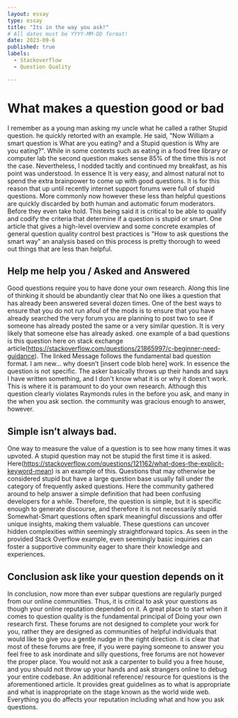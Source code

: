 ```yaml
---
layout: essay
type: essay
title: "Its in the way you ask!"
# All dates must be YYYY-MM-DD format!
date: 2023-09-6
published: true
labels:
  - Stackoverflow
  - Question Quality

---
```


# What makes a question good or bad
I remember as a young man asking my uncle what he called a rather Stupid question.
he quickly retorted with an example. He said, "Now William a smart question is What are you eating? and a Stupid question is Why are you eating?". While in some contexts such as eating in a food free library or computer lab the second question makes sense 85% of the time this is not the case. Nevertheless, I nodded tacitly and continued my breakfast, as his point was understood.
In essence It is very easy, and almost natural not to spend the extra brainpower to come up with good questions.
It is for this reason that up until recently internet support forums were full of stupid questions.
More commonly now however these less than helpful questions are quickly discarded by both human and automatic forum moderators.
Before they even take hold. This being said it is critical to be able to qualify and codify the criteria that determine if a question is stupid or smart. One article that gives a high-level overview and some concrete examples of general question quality control best practices is "How to ask questions the smart way" an analysis based on this process is pretty thorough to weed out things that are less than helpful.

## Help me help you / Asked and Answered
Good questions require you to have done your own research. Along this line of thinking it should be abundantly clear that No one likes a question that has already been answered several dozen times. One of the best ways to ensure that you do not run afoul of the mods is to ensure that you have already searched the very forum you are planning to post two to see if someone has already posted the same or a very similar question. It is very likely that someone else has already asked. 
one example of a bad questions is this question here on stack exchange article(https://stackoverflow.com/questions/21865997/c-beginner-need-guidance). The linked Message follows the fundamental bad question format. I am new... why doesn’t [insert code blob here] work.  In essence the question is not specific. The asker basically throws up their hands and says I have written something, and I don't know what it is or why it doesn't work. This is where it is paramount to do your own research. Although this question clearly violates Raymonds rules in the before you ask, and many in the when you ask section.
the community was gracious enough to answer, however.

## Simple isn’t always bad.

One way to measure the value of a question is to see how many times it was upvoted. A stupid question may not be stupid the first time it is asked. Here(https://stackoverflow.com/questions/121162/what-does-the-explicit-keyword-mean) is an example of this. Questions that may otherwise be considered stupid but have a large question base usually fall under the category of frequently asked questions. Here the community gathered around to help answer a simple definition that had been confusing developers for a while. Therefore, the question is simple, but it is specific enough to generate discourse, and therefore it is not necessarily stupid. Somewhat-Smart questions often spark meaningful discussions and offer unique insights, making them valuable. These questions can uncover hidden complexities within seemingly straightforward topics. As seen in the provided Stack Overflow example, even seemingly basic inquiries can foster a supportive community eager to share their knowledge and experiences.

## Conclusion ask like your question depends on it

In conclusion, now more than ever subpar questions are regularly purged from our online communities. Thus, it is critical to ask your questions as though your online reputation depended on it. A great place to start when it comes to question quality is the fundamental principal of Doing your own research first. These forums are not designed to complete your work for you, rather they are designed as communities of helpful individuals that would like to give you a gentle nudge in the right direction. it is clear that most of these forums are free, if you were paying someone to answer you feel free to ask inordinate and silly questions, free forums are not however the proper place. You would not ask a carpenter to build you a free house, and you should not throw up your hands and ask strangers online to debug your entire codebase. An additional reference/ resource for questions is the aforementioned article. It provides great guidelines as to what is appropriate and what is inappropriate on the stage known as the world wide web. Everything you do affects your reputation including what and how you ask questions.
